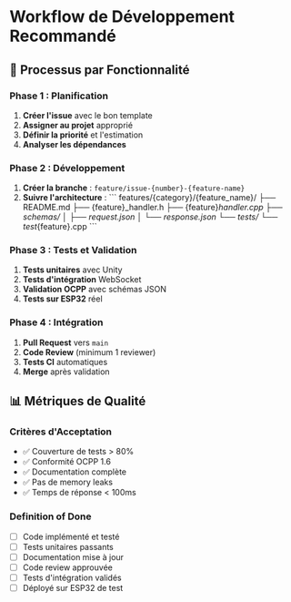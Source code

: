 # Workflow de Développement Recommandé

## 🔄 Processus par Fonctionnalité

### Phase 1 : Planification

1. **Créer l'issue** avec le bon template
2. **Assigner au projet** approprié
3. **Définir la priorité** et l'estimation
4. **Analyser les dépendances**

### Phase 2 : Développement

1. **Créer la branche** : `feature/issue-{number}-{feature-name}`
2. **Suivre l'architecture** :
   \`\`\`
   features/{category}/{feature_name}/
   ├── README.md
   ├── {feature}_handler.h
   ├── {feature}_handler.cpp
   ├── schemas/
   │   ├── request.json
   │   └── response.json
   └── tests/
       └── test_{feature}.cpp
   \`\`\`

### Phase 3 : Tests et Validation

1. **Tests unitaires** avec Unity
2. **Tests d'intégration** WebSocket
3. **Validation OCPP** avec schémas JSON
4. **Tests sur ESP32** réel

### Phase 4 : Intégration

1. **Pull Request** vers `main`
2. **Code Review** (minimum 1 reviewer)
3. **Tests CI** automatiques
4. **Merge** après validation

## 📊 Métriques de Qualité

### Critères d'Acceptation

- ✅ Couverture de tests > 80%
- ✅ Conformité OCPP 1.6
- ✅ Documentation complète
- ✅ Pas de memory leaks
- ✅ Temps de réponse < 100ms

### Definition of Done

- [ ] Code implémenté et testé
- [ ] Tests unitaires passants
- [ ] Documentation mise à jour
- [ ] Code review approuvée
- [ ] Tests d'intégration validés
- [ ] Déployé sur ESP32 de test
